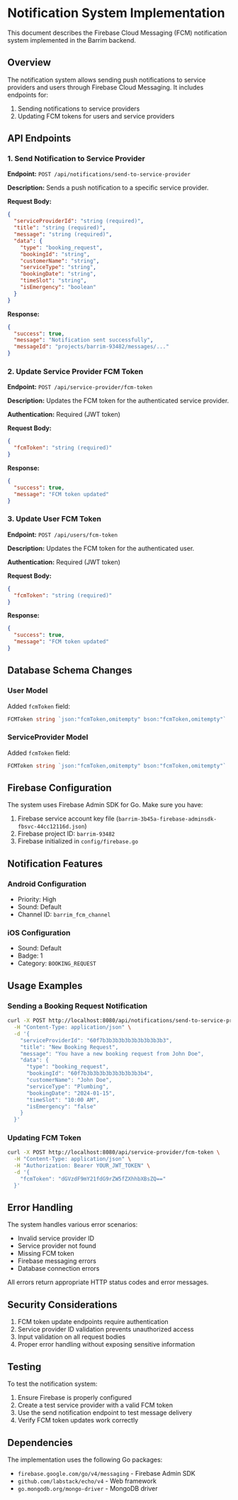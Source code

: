 # Notification System Implementation

This document describes the Firebase Cloud Messaging (FCM) notification system implemented in the Barrim backend.

## Overview

The notification system allows sending push notifications to service providers and users through Firebase Cloud Messaging. It includes endpoints for:

1. Sending notifications to service providers
2. Updating FCM tokens for users and service providers

## API Endpoints

### 1. Send Notification to Service Provider

**Endpoint:** `POST /api/notifications/send-to-service-provider`

**Description:** Sends a push notification to a specific service provider.

**Request Body:**
```json
{
  "serviceProviderId": "string (required)",
  "title": "string (required)",
  "message": "string (required)",
  "data": {
    "type": "booking_request",
    "bookingId": "string",
    "customerName": "string",
    "serviceType": "string",
    "bookingDate": "string",
    "timeSlot": "string",
    "isEmergency": "boolean"
  }
}
```

**Response:**
```json
{
  "success": true,
  "message": "Notification sent successfully",
  "messageId": "projects/barrim-93482/messages/..."
}
```

### 2. Update Service Provider FCM Token

**Endpoint:** `POST /api/service-provider/fcm-token`

**Description:** Updates the FCM token for the authenticated service provider.

**Authentication:** Required (JWT token)

**Request Body:**
```json
{
  "fcmToken": "string (required)"
}
```

**Response:**
```json
{
  "success": true,
  "message": "FCM token updated"
}
```

### 3. Update User FCM Token

**Endpoint:** `POST /api/users/fcm-token`

**Description:** Updates the FCM token for the authenticated user.

**Authentication:** Required (JWT token)

**Request Body:**
```json
{
  "fcmToken": "string (required)"
}
```

**Response:**
```json
{
  "success": true,
  "message": "FCM token updated"
}
```

## Database Schema Changes

### User Model
Added `fcmToken` field:
```go
FCMToken string `json:"fcmToken,omitempty" bson:"fcmToken,omitempty"`
```

### ServiceProvider Model
Added `fcmToken` field:
```go
FCMToken string `json:"fcmToken,omitempty" bson:"fcmToken,omitempty"`
```

## Firebase Configuration

The system uses Firebase Admin SDK for Go. Make sure you have:

1. Firebase service account key file (`barrim-3b45a-firebase-adminsdk-fbsvc-44cc12116d.json`)
2. Firebase project ID: `barrim-93482`
3. Firebase initialized in `config/firebase.go`

## Notification Features

### Android Configuration
- Priority: High
- Sound: Default
- Channel ID: `barrim_fcm_channel`

### iOS Configuration
- Sound: Default
- Badge: 1
- Category: `BOOKING_REQUEST`

## Usage Examples

### Sending a Booking Request Notification

```bash
curl -X POST http://localhost:8080/api/notifications/send-to-service-provider \
  -H "Content-Type: application/json" \
  -d '{
    "serviceProviderId": "60f7b3b3b3b3b3b3b3b3b3b3",
    "title": "New Booking Request",
    "message": "You have a new booking request from John Doe",
    "data": {
      "type": "booking_request",
      "bookingId": "60f7b3b3b3b3b3b3b3b3b3b4",
      "customerName": "John Doe",
      "serviceType": "Plumbing",
      "bookingDate": "2024-01-15",
      "timeSlot": "10:00 AM",
      "isEmergency": "false"
    }
  }'
```

### Updating FCM Token

```bash
curl -X POST http://localhost:8080/api/service-provider/fcm-token \
  -H "Content-Type: application/json" \
  -H "Authorization: Bearer YOUR_JWT_TOKEN" \
  -d '{
    "fcmToken": "dGVzdF9mY21fdG9rZW5fZXhhbXBsZQ=="
  }'
```

## Error Handling

The system handles various error scenarios:

- Invalid service provider ID
- Service provider not found
- Missing FCM token
- Firebase messaging errors
- Database connection errors

All errors return appropriate HTTP status codes and error messages.

## Security Considerations

1. FCM token update endpoints require authentication
2. Service provider ID validation prevents unauthorized access
3. Input validation on all request bodies
4. Proper error handling without exposing sensitive information

## Testing

To test the notification system:

1. Ensure Firebase is properly configured
2. Create a test service provider with a valid FCM token
3. Use the send notification endpoint to test message delivery
4. Verify FCM token updates work correctly

## Dependencies

The implementation uses the following Go packages:

- `firebase.google.com/go/v4/messaging` - Firebase Admin SDK
- `github.com/labstack/echo/v4` - Web framework
- `go.mongodb.org/mongo-driver` - MongoDB driver
